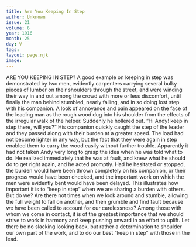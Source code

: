 ```yaml
---
title: Are You Keeping In Step
author: Unknown
issue: 21
volume: 6
year: 1916
month: 25
day: V
tags:
layout: page.njk
image:
---
```

ARE YOU KEEPING IN STEP?       A good example on keeping in step was demonstrated by two men, evidently carpenters carrying several bulky pieces of lumber on their shoulders through the street, and were winding their way in and out among the crowd with more or less discomfort, until finally the man behind stumbled, nearly falling, and in so doing lost step with his companion. A look of annoyance and pain appeared on the face of the leading man as the rough wood dug into his shoulder from the effects of the irregular walk of the helper.       Suddenly he hollered out. “Hi Andy! keep in step there, will you?”      His companion quickly caught the step of the leader and they passed along with their burden at a greater speed. The load had not become lighter in any way, but the fact that they were again in step enabled them to carry the wood easily without further trouble.       Apparently it had not taken Andy very long to grasp the idea when he was told what to do. He realized immediately that he was at fault, and knew what he should do to get right again, and he acted promptly. Had he hesitated or stopped, the burden would have been thrown completely on his companion, or their progress would have been checked, and the important work on which the men were evidently bent would have been delayed.       This illustrates how important it is to “keep in step” when we are sharing a burden with others. But do we? Are there not times when we look around and stumble, allowing the full weight to fall on another, and then grumble and find fault because we have been called to account for our carelessness? Among those with whom we come in contact, it is of the greatest importance that we should strive to work in harmony and keep pushing onward in an effort to uplift. Let there be no slacking looking back, but rather a determination to shoulder our own part of the work, and to do our best “keep in step” with those in the lead.

